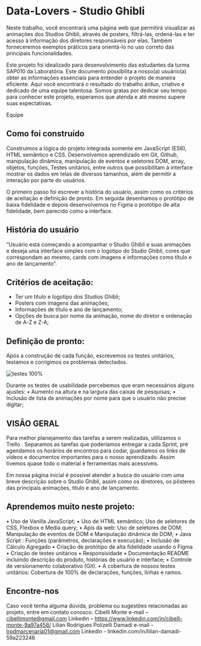 # Data-Lovers - Studio Ghibli

Neste trabalho, você encontrará uma página web que permitirá visualizar as animações dos Studios Ghibli, através de posters, filtrá-las, ordená-las e ter acesso à informação dos diretores responsáveis por elas. Também forneceremos exemplos práticos para orientá-lo no uso correto das principais funcionalidades.

Este projeto foi idealizado para desenvolvimento das estudantes da turma SAP010 da Laboratória.  Este documento possibilita a nosso(a) usuário(a) obter as informações essenciais para entender o projeto de maneira eficiente. Aqui você encontrará o resultado do trabalho árduo, criativo e dedicado de uma equipe talentosa.
Somos gratas por dedicar seu tempo para conhecer este projeto, esperamos que atenda e até mesmo supere suas expectativas.

Equipe 


## Como foi construído

Construímos a lógica do projeto integrada somente em JavaScript (ES6), HTML semântico e CSS.  Desenvolvemos aprendizado em Git, Github,  manipulação dinâmica, manipulação de eventos e seletores DOM, array, objetos, funções, Testes unitários, entre outros  que possibilitam   à interface mostrar os dados em telas de diversos tamanhos, além de  permitir a interação por parte do usuários.

O primeiro passo foi escrever a história do usuário, assim como os critérios de aceitação e definição de pronto. Em seguida desenhamos o protótipo de baixa fidelidade e depois desenvolvemos no Figma o protótipo de alta fidelidade, bem parecido como a interface.

## História do usuário

“Usuário está começando a acompanhar o Studio Ghibli e suas animações e deseja uma interface simples com o logotipo do Studio Ghibli, cores que correspondam ao mesmo, cards com imagens e informações como  título e ano de lançamento”.

## Critérios de aceitação: 

* Ter um título e logotipo dos Studios Ghibli;
* Posters com imagens das animações;
* Informações de título e ano de lançamento;
* Opções de busca por nome da animação, nome do diretor e ordenação de A-Z e Z-A;


## Definição de pronto:

Após a construção de cada função, escrevemos os testes unitários,  testamos  e corrigimos os problemas detectados. 

![testes 100%](src/img/site02.png)


Durante os testes de usabilidade percebemos que eram necessários alguns ajustes:
•	Aumento na altura e na largura das caixas de pesquisas;
•	Inclusão de lista de animações por nome para que o usuário não precise digitar;



## VISÃO GERAL

Para melhor planejamento das tarefas a serem realizadas, utilizamos o Trello . Separamos as tarefas que poderíamos entregar a cada Sprint, pré agendamos os horários de encontros para codar, guardamos os links de vídeos e documentos importantes para o nosso aprendizado. Assim tivemos quase todo o material e ferramentas mais acessíveis.

Em nossa página inicial é possível atender a busca do usuário com uma breve descrição sobre o Studio Ghibli, assim como os diretores,  os pôsteres das principais animações, título e ano de lançamento.

## Aprendemos  muito neste projeto: 

•	Uso de Vanilla JavaScript;
•	Uso de HTML semântico; Uso de seletores de CSS, Flexbox e Media query;
•	Apis da web: Uso de seletores de DOM;  Manipulação de eventos de DOM e Manipulação dinâmica de DOM;
•	Java Script : Funções (parâmetros, declarações e execução);
•	Inclusão de Cálculo Agregado
•	Criação de protótipo de alta fidelidade usando o Figma
•	Criação de testes unitários
•	Responsividade
•	Documentação README incluindo descrição do produto, histórias de usuário e interface;
•	Controle de versionamento colaborativo (Git).
• A cobertura de nossos testes unitários:
Cobertura de 100% de declarações, funções, linhas e ramos.



## Encontre-nos
Caso você tenha alguma  dúvida, problema ou sugestões relacionadas ao projeto, entre em contato conosco.
Cibelli Monte 
e-mail – cibellimonte@gmail.com
Linkedin – https://www.linkedin.com/in/cibelli-monte-9a97a458/
Lilian Rodrigues Polizelli Damadi 
e-mail – lrpdmarcenaria01@gmail.com
Linkedin - linkedin.com/in/lilian-damadi-59a223246

